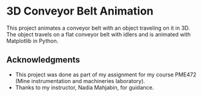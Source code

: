 # 3D Conveyor Belt Animation
This project animates a conveyor belt with an object traveling on it in 3D. The object travels on a flat conveyor belt with idlers and is animated with Matplotlib in Python.

## Acknowledgments
- This project was done as part of my assignment for my course PME472 (Mine instrumentation and machineries laboratory).
- Thanks to my instructor, Nadia Mahjabin, for guidance.
